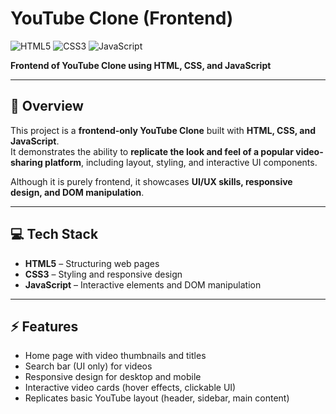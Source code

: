 # YouTube Clone (Frontend)

![HTML5](https://img.shields.io/badge/HTML5-E34F26?style=flat&logo=html5&logoColor=white)
![CSS3](https://img.shields.io/badge/CSS3-1572B6?style=flat&logo=css3&logoColor=white)
![JavaScript](https://img.shields.io/badge/JavaScript-F7DF1E?style=flat&logo=javascript&logoColor=black)

**Frontend of YouTube Clone using HTML, CSS, and JavaScript**

---

## 🌟 Overview
This project is a **frontend-only YouTube Clone** built with **HTML, CSS, and JavaScript**.  
It demonstrates the ability to **replicate the look and feel of a popular video-sharing platform**, including layout, styling, and interactive UI components.  

Although it is purely frontend, it showcases **UI/UX skills, responsive design, and DOM manipulation**.

---

## 💻 Tech Stack

- **HTML5** – Structuring web pages  
- **CSS3** – Styling and responsive design  
- **JavaScript** – Interactive elements and DOM manipulation
  
---

## ⚡ Features

- Home page with video thumbnails and titles  
- Search bar (UI only) for videos  
- Responsive design for desktop and mobile  
- Interactive video cards (hover effects, clickable UI)  
- Replicates basic YouTube layout (header, sidebar, main content)  

